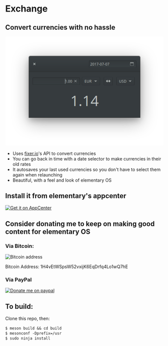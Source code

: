 # Exchange
## Convert currencies with no hassle

![Screenshot](Screenshot.png)

* Uses [fixer.io](https://www.fixer.io)'s API to convert currencies
* You can go back in time with a date selector to make currencies in their old rates
* It autosaves your last used currencies so you don't have to select them again when relaunching
* Beautiful, with a feel and look of elementary OS

## Install it from elementary's appcenter
[![Get it on AppCenter](http://appcenter.elementary.io/badge.svg)](https://appcenter.elementary.io/com.github.brandonlujan.exchange.desktop)

## Consider donating me to keep on making good content for elementary OS

### Via Bitcoin:
![Bitcoin address](http://i.imgur.com/2tFBXZ2.png)

Bitcoin Address: 1H4vEtWSpsW52vxijK6EqDrfq4Lo1wQ7hE

### Via PayPal
[![Donate me on paypal](http://icons.iconarchive.com/icons/designbolts/credit-card-payment/256/Paypal-icon.png)](https://www.paypal.me/brandonluar)

## To build:

Clone this repo, then:

```
$ meson build && cd build
$ mesonconf -Dprefix=/usr
$ sudo ninja install
```